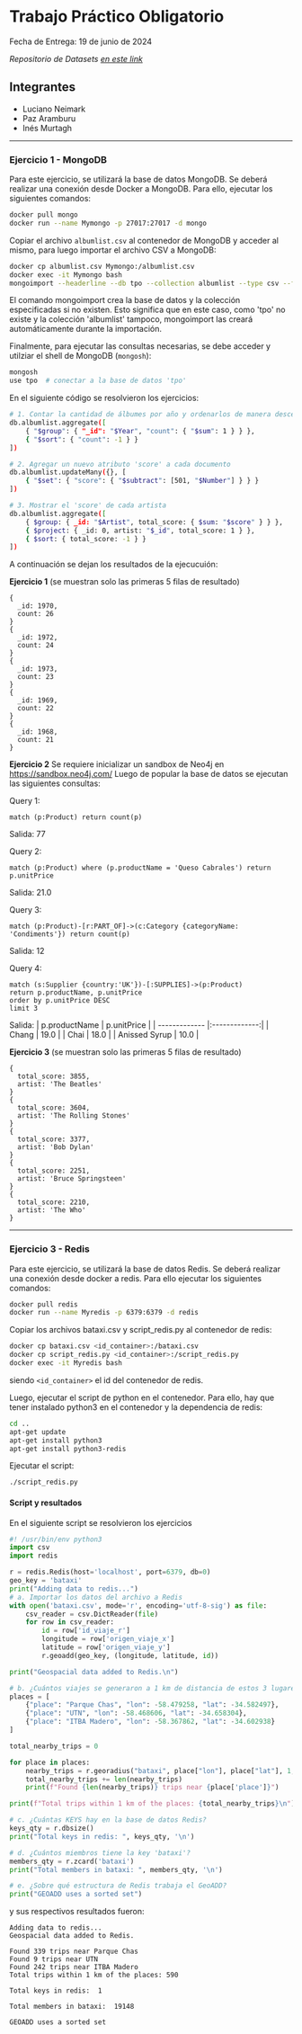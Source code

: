 # Trabajo Práctico Obligatorio

Fecha de Entrega: 19 de junio de 2024

_Repositorio de Datasets [en este link](https://l1nk.dev/aTrRE)_

## Integrantes

- Luciano Neimark
- Paz Aramburu
- Inés Murtagh

---

### Ejercicio 1 - MongoDB

Para este ejercicio, se utilizará la base de datos MongoDB. Se deberá realizar una conexión desde Docker a MongoDB.
Para ello, ejecutar los siguientes comandos:

```bash
docker pull mongo
docker run --name Mymongo -p 27017:27017 -d mongo
```

Copiar el archivo `albumlist.csv` al contenedor de MongoDB y acceder al mismo, para luego importar el archivo CSV a MongoDB:

```bash
docker cp albumlist.csv Mymongo:/albumlist.csv
docker exec -it Mymongo bash
mongoimport --headerline --db tpo --collection albumlist --type csv --file /albumlist.csv
```

El comando mongoimport crea la base de datos y la colección especificadas si no existen. Esto significa que en este caso, como 'tpo' no existe y la colección 'albumlist' tampoco, mongoimport las creará automáticamente durante la importación.

Finalmente, para ejecutar las consultas necesarias, se debe acceder y utilziar el shell de MongoDB (`mongosh`):

```bash
mongosh
use tpo  # conectar a la base de datos 'tpo'
```

En el siguiente código se resolvieron los ejercicios:

```bash
# 1. Contar la cantidad de álbumes por año y ordenarlos de manera descendente
db.albumlist.aggregate([
    { "$group": { "_id": "$Year", "count": { "$sum": 1 } } },
    { "$sort": { "count": -1 } }
])

# 2. Agregar un nuevo atributo 'score' a cada documento
db.albumlist.updateMany({}, [
    { "$set": { "score": { "$subtract": [501, "$Number"] } } }
])

# 3. Mostrar el 'score' de cada artista
db.albumlist.aggregate([
    { $group: { _id: "$Artist", total_score: { $sum: "$score" } } },
    { $project: { _id: 0, artist: "$_id", total_score: 1 } },
    { $sort: { total_score: -1 } }
])
```

A continuación se dejan los resultados de la ejecucuión:

**Ejercicio 1**
(se muestran solo las primeras 5 filas de resultado)

```
{
  _id: 1970,
  count: 26
}
{
  _id: 1972,
  count: 24
}
{
  _id: 1973,
  count: 23
}
{
  _id: 1969,
  count: 22
}
{
  _id: 1968,
  count: 21
}
```

**Ejercicio 2**
Se requiere inicializar un sandbox de Neo4j en https://sandbox.neo4j.com/
Luego de popular la base de datos se ejecutan las siguientes consultas:

Query 1:

```
match (p:Product) return count(p)
```

Salida: 77

Query 2:

```
match (p:Product) where (p.productName = 'Queso Cabrales') return p.unitPrice
```

Salida: 21.0

Query 3:

```
match (p:Product)-[r:PART_OF]->(c:Category {categoryName: 'Condiments'}) return count(p)
```

Salida: 12

Query 4:

```
match (s:Supplier {country:'UK'})-[:SUPPLIES]->(p:Product)
return p.productName, p.unitPrice
order by p.unitPrice DESC
limit 3
```

Salida:
| p.productName | p.unitPrice |
| ------------- |:-------------:|
| Chang | 19.0 |
| Chai | 18.0 |
| Anissed Syrup | 10.0 |

**Ejercicio 3**
(se muestran solo las primeras 5 filas de resultado)

```
{
  total_score: 3855,
  artist: 'The Beatles'
}
{
  total_score: 3604,
  artist: 'The Rolling Stones'
}
{
  total_score: 3377,
  artist: 'Bob Dylan'
}
{
  total_score: 2251,
  artist: 'Bruce Springsteen'
}
{
  total_score: 2210,
  artist: 'The Who'
}
```

---

### Ejercicio 3 - Redis

Para este ejercicio, se utilizará la base de datos Redis. Se deberá realizar una conexión desde docker a redis. Para ello ejecutar los siguientes comandos:

```bash
docker pull redis
docker run --name Myredis -p 6379:6379 -d redis
```

Copiar los archivos bataxi.csv y script_redis.py al contenedor de redis:

```bash
docker cp bataxi.csv <id_container>:/bataxi.csv
docker cp script_redis.py <id_container>:/script_redis.py
docker exec -it Myredis bash
```

siendo `<id_container>` el id del contenedor de redis.

Luego, ejecutar el script de python en el contenedor. Para ello, hay que tener instalado python3 en el contenedor y la dependencia de redis:

```bash
cd ..
apt-get update
apt-get install python3
apt-get install python3-redis
```

Ejecutar el script:

```bash
./script_redis.py
```

#### Script y resultados

En el siguiente script se resolvieron los ejercicios

```python
#! /usr/bin/env python3
import csv
import redis

r = redis.Redis(host='localhost', port=6379, db=0)
geo_key = 'bataxi'
print("Adding data to redis...")
# a. Importar los datos del archivo a Redis
with open('bataxi.csv', mode='r', encoding='utf-8-sig') as file:
    csv_reader = csv.DictReader(file)
    for row in csv_reader:
        id = row['id_viaje_r']
        longitude = row['origen_viaje_x']
        latitude = row['origen_viaje_y']
        r.geoadd(geo_key, (longitude, latitude, id))

print("Geospacial data added to Redis.\n")

# b. ¿Cuántos viajes se generaron a 1 km de distancia de estos 3 lugares?
places = [
    {"place": "Parque Chas", "lon": -58.479258, "lat": -34.582497},
    {"place": "UTN", "lon": -58.468606, "lat": -34.658304},
    {"place": "ITBA Madero", "lon": -58.367862, "lat": -34.602938}
]

total_nearby_trips = 0

for place in places:
    nearby_trips = r.georadius("bataxi", place["lon"], place["lat"], 1, unit='km')
    total_nearby_trips += len(nearby_trips)
    print(f"Found {len(nearby_trips)} trips near {place['place']}")

print(f"Total trips within 1 km of the places: {total_nearby_trips}\n")

# c. ¿Cuántas KEYS hay en la base de datos Redis?
keys_qty = r.dbsize()
print("Total keys in redis: ", keys_qty, '\n')

# d. ¿Cuántos miembros tiene la key 'bataxi'?
members_qty = r.zcard('bataxi')
print("Total members in bataxi: ", members_qty, '\n')

# e. ¿Sobre qué estructura de Redis trabaja el GeoADD?
print("GEOADD uses a sorted set")
```

y sus respectivos resultados fueron:

```
Adding data to redis...
Geospacial data added to Redis.

Found 339 trips near Parque Chas
Found 9 trips near UTN
Found 242 trips near ITBA Madero
Total trips within 1 km of the places: 590

Total keys in redis:  1

Total members in bataxi:  19148

GEOADD uses a sorted set
```
